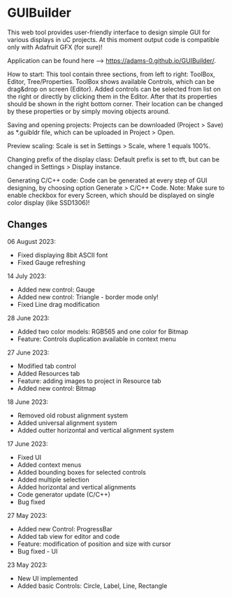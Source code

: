 # GUIBuilder
This web tool provides user-friendly interface to design simple GUI for various displays in uC projects.
At this moment output code is compatible only with Adafruit GFX (for sure)! 

Application can be found here --> https://adams-0.github.io/GUIBuilder/.

How to start:
This tool contain three sections, from left to right: ToolBox, Editor, Tree/Properties.
ToolBox shows available Controls, which can be drag&drop on screen (Editor). 
Added controls can be selected from list on the right or directly by clicking them in the Editor. After that its properties should be shown in the right bottom corner.
Their location can be changed by these properties or by simply moving objects around.

Saving and opening projects:
Projects can be downloaded (Project > Save) as \*.guibldr file, which can be uploaded in Project > Open.

Preview scaling:
Scale is set in Settings > Scale, where 1 equals 100%.

Changing prefix of the display class:
Default prefix is set to tft, but can be changed in Settings > Display instance.

Generating C/C++ code:
Code can be generated at every step of GUI designing, by choosing option Generate > C/C++ Code.
Note: Make sure to enable checkbox for every Screen, which should be displayed on single color display (like SSD1306)!

## Changes
06 August 2023:
* Fixed displaying 8bit ASCII font
* Fixed Gauge refreshing

14 July 2023:
* Added new control: Gauge
* Added new control: Triangle - border mode only!
* Fixed Line drag modification

28 June 2023:
* Added two color models: RGB565 and one color for Bitmap
* Feature: Controls duplication available in context menu 

27 June 2023:
* Modified tab control
* Added Resources tab
* Feature: adding images to project in Resource tab
* Added new control: Bitmap

18 June 2023:
* Removed old robust alignment system
* Added universal alignment system
* Added outter horizontal and vertical alignment system

17 June 2023:
* Fixed UI
* Added context menus
* Added bounding boxes for selected controls
* Added multiple selection
* Added horizontal and vertical alignments
* Code generator update (C/C++)
* Bug fixed

27 May 2023:
* Added new Control: ProgressBar
* Added tab view for editor and code
* Feature: modification of position and size with cursor
* Bug fixed - UI

23 May 2023:
* New UI implemented
* Added basic Controls: Circle, Label, Line, Rectangle

